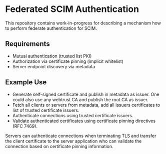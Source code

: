 # Federated SCIM Authentication

This repository contains work-in-progress for describing a mechanism how to perform federate authentication for SCIM.

## Requirements

- Mutual authentication (trusted list PKI)
- Authorization via certificate pinning (implicit whitelist)
- Server endpoint discovery via metadata


## Example Use

- Generate self-signed certificate and publish in metadata as issuer. One could also use any webtrust CA and publish the root CA as issuer.
- Fetch all clients or servers from metadata, add all issuers certificates to list of trusted certificate issuers.
- Authenticate connections using trusted certificate issuers.
- Validate authenticated certificates using certificate pinning directives (RFC 7469).

Servers can authenticate connections when terminating TLS and transfer the client certificate to the server application who can validate the connection based on certificate pinning information.
